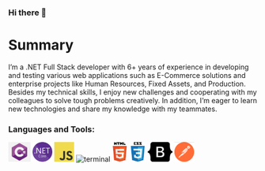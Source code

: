 ### Hi there 👋


# Summary

I’m a .NET Full Stack developer with 6+ years of experience in developing and testing various web applications such as E-Commerce solutions and enterprise projects like Human Resources, Fixed Assets, and Production. Besides my technical skills, I enjoy new challenges and cooperating with my colleagues to solve tough problems creatively. In addition, I’m eager to learn new technologies and share my knowledge with my teammates. 

### Languages and Tools:
<img height="40" src="https://github.com/RaoufEbrahimi/RaoufEbrahimi/blob/main/CSharp_Icon.png?raw=true" alt="terminal" style="max-width: 100%;">
<img height="40" src="https://github.com/RaoufEbrahimi/RaoufEbrahimi/blob/main/net_core.svg.png?raw=true" alt="terminal" style="max-width: 100%;">
<img height="40" src="https://github.com/RaoufEbrahimi/RaoufEbrahimi/blob/main/JavaScript.png?raw=true" alt="terminal" style="max-width: 100%;">
<img height="40" src="https://github.com/RaoufEbrahimi/RaoufEbrahimi/blob/mainSQLServer_Icon.png?raw=true" alt="terminal" style="max-width: 100%;">
<img height="40" src="https://github.com/RaoufEbrahimi/RaoufEbrahimi/blob/main/HTML_Icon.png?raw=true" alt="terminal" style="max-width: 100%;">
<img height="40" src="https://github.com/RaoufEbrahimi/RaoufEbrahimi/blob/main/CSS_Icon.png?raw=true" alt="terminal" style="max-width: 100%;">
<img height="40" src="https://github.com/RaoufEbrahimi/RaoufEbrahimi/blob/main/bootstrap_icon.png?raw=true" alt="terminal" style="max-width: 100%;">
<img height="40" src="https://github.com/RaoufEbrahimi/RaoufEbrahimi/blob/main/PostMan_Icon.png?raw=true" alt="terminal" style="max-width: 100%;">

<!--
Here are some ideas to get you started:

- 🔭 I’m currently working on ...
- 🌱 I’m currently learning ...
- 👯 I’m looking to collaborate on ...
- 🤔 I’m looking for help with ...
- 💬 Ask me about ...
- 📫 How to reach me: ...
- 😄 Pronouns: ...
- ⚡ Fun fact: ...

-->
